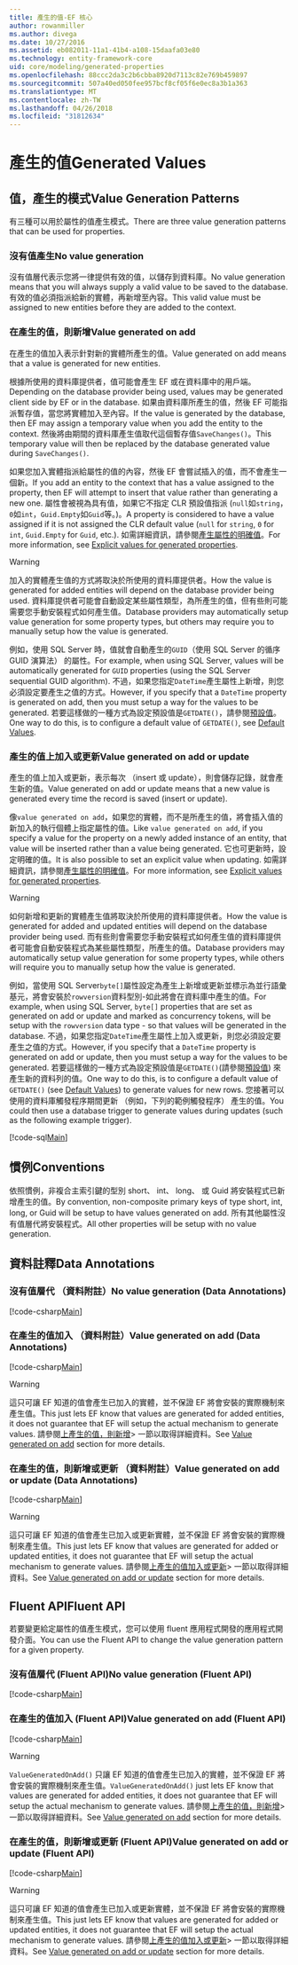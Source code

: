 ```yaml
---
title: 產生的值-EF 核心
author: rowanmiller
ms.author: divega
ms.date: 10/27/2016
ms.assetid: eb082011-11a1-41b4-a108-15daafa03e80
ms.technology: entity-framework-core
uid: core/modeling/generated-properties
ms.openlocfilehash: 88ccc2da3c2b6cbba8920d7113c82e769b459897
ms.sourcegitcommit: 507a40ed050fee957bcf8cf05f6e0ec8a3b1a363
ms.translationtype: MT
ms.contentlocale: zh-TW
ms.lasthandoff: 04/26/2018
ms.locfileid: "31812634"
---
```

# <a name="generated-values"></a><span data-ttu-id="fc972-102">產生的值</span><span class="sxs-lookup"><span data-stu-id="fc972-102">Generated Values</span></span>

## <a name="value-generation-patterns"></a><span data-ttu-id="fc972-103">值，產生的模式</span><span class="sxs-lookup"><span data-stu-id="fc972-103">Value Generation Patterns</span></span>

<span data-ttu-id="fc972-104">有三種可以用於屬性的值產生模式。</span><span class="sxs-lookup"><span data-stu-id="fc972-104">There are three value generation patterns that can be used for properties.</span></span>

### <a name="no-value-generation"></a><span data-ttu-id="fc972-105">沒有值產生</span><span class="sxs-lookup"><span data-stu-id="fc972-105">No value generation</span></span>

<span data-ttu-id="fc972-106">沒有值層代表示您將一律提供有效的值，以儲存到資料庫。</span><span class="sxs-lookup"><span data-stu-id="fc972-106">No value generation means that you will always supply a valid value to be saved to the database.</span></span> <span data-ttu-id="fc972-107">有效的值必須指派給新的實體，再新增至內容。</span><span class="sxs-lookup"><span data-stu-id="fc972-107">This valid value must be assigned to new entities before they are added to the context.</span></span>

### <a name="value-generated-on-add"></a><span data-ttu-id="fc972-108">在產生的值，則新增</span><span class="sxs-lookup"><span data-stu-id="fc972-108">Value generated on add</span></span>

<span data-ttu-id="fc972-109">在產生的值加入表示針對新的實體所產生的值。</span><span class="sxs-lookup"><span data-stu-id="fc972-109">Value generated on add means that a value is generated for new entities.</span></span>

<span data-ttu-id="fc972-110">根據所使用的資料庫提供者，值可能會產生 EF 或在資料庫中的用戶端。</span><span class="sxs-lookup"><span data-stu-id="fc972-110">Depending on the database provider being used, values may be generated client side by EF or in the database.</span></span> <span data-ttu-id="fc972-111">如果由資料庫所產生的值，然後 EF 可能指派暫存值，當您將實體加入至內容。</span><span class="sxs-lookup"><span data-stu-id="fc972-111">If the value is generated by the database, then EF may assign a temporary value when you add the entity to the context.</span></span> <span data-ttu-id="fc972-112">然後將由期間的資料庫產生值取代這個暫存值`SaveChanges()`。</span><span class="sxs-lookup"><span data-stu-id="fc972-112">This temporary value will then be replaced by the database generated value during `SaveChanges()`.</span></span>

<span data-ttu-id="fc972-113">如果您加入實體指派給屬性的值的內容，然後 EF 會嘗試插入的值，而不會產生一個新。</span><span class="sxs-lookup"><span data-stu-id="fc972-113">If you add an entity to the context that has a value assigned to the property, then EF will attempt to insert that value rather than generating a new one.</span></span> <span data-ttu-id="fc972-114">屬性會被視為具有值，如果它不指定 CLR 預設值指派 (`null`如`string`，`0`如`int`，`Guid.Empty`如`Guid`等。)。</span><span class="sxs-lookup"><span data-stu-id="fc972-114">A property is considered to have a value assigned if it is not assigned the CLR default value (`null` for `string`, `0` for `int`, `Guid.Empty` for `Guid`, etc.).</span></span> <span data-ttu-id="fc972-115">如需詳細資訊，請參閱[產生屬性的明確值](../saving/explicit-values-generated-properties.md)。</span><span class="sxs-lookup"><span data-stu-id="fc972-115">For more information, see [Explicit values for generated properties](../saving/explicit-values-generated-properties.md).</span></span>

> [!WARNING]  
> <span data-ttu-id="fc972-116">加入的實體產生值的方式將取決於所使用的資料庫提供者。</span><span class="sxs-lookup"><span data-stu-id="fc972-116">How the value is generated for added entities will depend on the database provider being used.</span></span> <span data-ttu-id="fc972-117">資料庫提供者可能會自動設定某些屬性類型，為所產生的值，但有些則可能需要您手動安裝程式如何產生值。</span><span class="sxs-lookup"><span data-stu-id="fc972-117">Database providers may automatically setup value generation for some property types, but others may require you to manually setup how the value is generated.</span></span>
>
> <span data-ttu-id="fc972-118">例如，使用 SQL Server 時，值就會自動產生的`GUID`（使用 SQL Server 的循序 GUID 演算法） 的屬性。</span><span class="sxs-lookup"><span data-stu-id="fc972-118">For example, when using SQL Server, values will be automatically generated for `GUID` properties (using the SQL Server sequential GUID algorithm).</span></span> <span data-ttu-id="fc972-119">不過，如果您指定`DateTime`產生屬性上新增，則您必須設定要產生之值的方式。</span><span class="sxs-lookup"><span data-stu-id="fc972-119">However, if you specify that a `DateTime` property is generated on add, then you must setup a way for the values to be generated.</span></span> <span data-ttu-id="fc972-120">若要這樣做的一種方式為設定預設值是`GETDATE()`，請參閱[預設值](relational/default-values.md)。</span><span class="sxs-lookup"><span data-stu-id="fc972-120">One way to do this, is to configure a default value of `GETDATE()`, see [Default Values](relational/default-values.md).</span></span>

### <a name="value-generated-on-add-or-update"></a><span data-ttu-id="fc972-121">產生的值上加入或更新</span><span class="sxs-lookup"><span data-stu-id="fc972-121">Value generated on add or update</span></span>

<span data-ttu-id="fc972-122">產生的值上加入或更新，表示每次 （insert 或 update），則會儲存記錄，就會產生新的值。</span><span class="sxs-lookup"><span data-stu-id="fc972-122">Value generated on add or update means that a new value is generated every time the record is saved (insert or update).</span></span>

<span data-ttu-id="fc972-123">像`value generated on add`，如果您的實體，而不是所產生的值，將會插入值的新加入的執行個體上指定屬性的值。</span><span class="sxs-lookup"><span data-stu-id="fc972-123">Like `value generated on add`, if you specify a value for the property on a newly added instance of an entity, that value will be inserted rather than a value being generated.</span></span> <span data-ttu-id="fc972-124">它也可更新時，設定明確的值。</span><span class="sxs-lookup"><span data-stu-id="fc972-124">It is also possible to set an explicit value when updating.</span></span> <span data-ttu-id="fc972-125">如需詳細資訊，請參閱[產生屬性的明確值](../saving/explicit-values-generated-properties.md)。</span><span class="sxs-lookup"><span data-stu-id="fc972-125">For more information, see [Explicit values for generated properties](../saving/explicit-values-generated-properties.md).</span></span>

> [!WARNING]
> <span data-ttu-id="fc972-126">如何新增和更新的實體產生值將取決於所使用的資料庫提供者。</span><span class="sxs-lookup"><span data-stu-id="fc972-126">How the value is generated for added and updated entities will depend on the database provider being used.</span></span> <span data-ttu-id="fc972-127">而有些則會需要您手動安裝程式如何產生值的資料庫提供者可能會自動安裝程式為某些屬性類型，所產生的值。</span><span class="sxs-lookup"><span data-stu-id="fc972-127">Database providers may automatically setup value generation for some property types, while others will require you to manually setup how the value is generated.</span></span>
> 
> <span data-ttu-id="fc972-128">例如，當使用 SQL Server`byte[]`屬性設定為產生上新增或更新並標示為並行語彙基元，將會安裝於`rowversion`資料型別-如此將會在資料庫中產生的值。</span><span class="sxs-lookup"><span data-stu-id="fc972-128">For example, when using SQL Server, `byte[]` properties that are set as generated on add or update and marked as concurrency tokens, will be setup with the `rowversion` data type - so that values will be generated in the database.</span></span> <span data-ttu-id="fc972-129">不過，如果您指定`DateTime`產生屬性上加入或更新，則您必須設定要產生之值的方式。</span><span class="sxs-lookup"><span data-stu-id="fc972-129">However, if you specify that a `DateTime` property is generated on add or update, then you must setup a way for the values to be generated.</span></span> <span data-ttu-id="fc972-130">若要這樣做的一種方式為設定預設值是`GETDATE()`(請參閱[預設值](relational/default-values.md)) 來產生新的資料列的值。</span><span class="sxs-lookup"><span data-stu-id="fc972-130">One way to do this, is to configure a default value of `GETDATE()` (see [Default Values](relational/default-values.md)) to generate values for new rows.</span></span> <span data-ttu-id="fc972-131">您接著可以使用的資料庫觸發程序期間更新 （例如，下列的範例觸發程序） 產生的值。</span><span class="sxs-lookup"><span data-stu-id="fc972-131">You could then use a database trigger to generate values during updates (such as the following example trigger).</span></span>
> 
> [!code-sql[Main](../../../samples/core/Modeling/FluentAPI/Samples/ValueGeneratedOnAddOrUpdate.sql)]

## <a name="conventions"></a><span data-ttu-id="fc972-132">慣例</span><span class="sxs-lookup"><span data-stu-id="fc972-132">Conventions</span></span>

<span data-ttu-id="fc972-133">依照慣例，非複合主索引鍵的型別 short、 int、 long、 或 Guid 將安裝程式已新增產生的值。</span><span class="sxs-lookup"><span data-stu-id="fc972-133">By convention, non-composite primary keys of type short, int, long, or Guid will be setup to have values generated on add.</span></span> <span data-ttu-id="fc972-134">所有其他屬性沒有值層代將安裝程式。</span><span class="sxs-lookup"><span data-stu-id="fc972-134">All other properties will be setup with no value generation.</span></span>

## <a name="data-annotations"></a><span data-ttu-id="fc972-135">資料註釋</span><span class="sxs-lookup"><span data-stu-id="fc972-135">Data Annotations</span></span>

### <a name="no-value-generation-data-annotations"></a><span data-ttu-id="fc972-136">沒有值層代 （資料附註）</span><span class="sxs-lookup"><span data-stu-id="fc972-136">No value generation (Data Annotations)</span></span>

[!code-csharp[Main](../../../samples/core/Modeling/DataAnnotations/Samples/ValueGeneratedNever.cs#Sample)]

### <a name="value-generated-on-add-data-annotations"></a><span data-ttu-id="fc972-137">在產生的值加入 （資料附註）</span><span class="sxs-lookup"><span data-stu-id="fc972-137">Value generated on add (Data Annotations)</span></span>

[!code-csharp[Main](../../../samples/core/Modeling/DataAnnotations/Samples/ValueGeneratedOnAdd.cs#Sample)]

> [!WARNING]  
> <span data-ttu-id="fc972-138">這只可讓 EF 知道的值會產生已加入的實體，並不保證 EF 將會安裝的實際機制來產生值。</span><span class="sxs-lookup"><span data-stu-id="fc972-138">This just lets EF know that values are generated for added entities, it does not guarantee that EF will setup the actual mechanism to generate values.</span></span> <span data-ttu-id="fc972-139">請參閱[上產生的值，則新增](#value-generated-on-add)> 一節以取得詳細資料。</span><span class="sxs-lookup"><span data-stu-id="fc972-139">See [Value generated on add](#value-generated-on-add) section for more details.</span></span>

### <a name="value-generated-on-add-or-update-data-annotations"></a><span data-ttu-id="fc972-140">在產生的值，則新增或更新 （資料附註）</span><span class="sxs-lookup"><span data-stu-id="fc972-140">Value generated on add or update (Data Annotations)</span></span>

[!code-csharp[Main](../../../samples/core/Modeling/DataAnnotations/Samples/ValueGeneratedOnAddOrUpdate.cs#Sample)]

> [!WARNING]  
> <span data-ttu-id="fc972-141">這只可讓 EF 知道的值會產生已加入或更新實體，並不保證 EF 將會安裝的實際機制來產生值。</span><span class="sxs-lookup"><span data-stu-id="fc972-141">This just lets EF know that values are generated for added or updated entities, it does not guarantee that EF will setup the actual mechanism to generate values.</span></span> <span data-ttu-id="fc972-142">請參閱[上產生的值加入或更新](#value-generated-on-add-or-update)> 一節以取得詳細資料。</span><span class="sxs-lookup"><span data-stu-id="fc972-142">See [Value generated on add or update](#value-generated-on-add-or-update) section for more details.</span></span>

## <a name="fluent-api"></a><span data-ttu-id="fc972-143">Fluent API</span><span class="sxs-lookup"><span data-stu-id="fc972-143">Fluent API</span></span>

<span data-ttu-id="fc972-144">若要變更給定屬性的值產生模式，您可以使用 fluent 應用程式開發的應用程式開發介面。</span><span class="sxs-lookup"><span data-stu-id="fc972-144">You can use the Fluent API to change the value generation pattern for a given property.</span></span>

### <a name="no-value-generation-fluent-api"></a><span data-ttu-id="fc972-145">沒有值層代 (Fluent API)</span><span class="sxs-lookup"><span data-stu-id="fc972-145">No value generation (Fluent API)</span></span>

[!code-csharp[Main](../../../samples/core/Modeling/FluentAPI/Samples/ValueGeneratedNever.cs#Sample)]

### <a name="value-generated-on-add-fluent-api"></a><span data-ttu-id="fc972-146">在產生的值加入 (Fluent API)</span><span class="sxs-lookup"><span data-stu-id="fc972-146">Value generated on add (Fluent API)</span></span>

[!code-csharp[Main](../../../samples/core/Modeling/FluentAPI/Samples/ValueGeneratedOnAdd.cs#Sample)]

> [!WARNING]  
> <span data-ttu-id="fc972-147">`ValueGeneratedOnAdd()` 只讓 EF 知道的值會產生已加入的實體，並不保證 EF 將會安裝的實際機制來產生值。</span><span class="sxs-lookup"><span data-stu-id="fc972-147">`ValueGeneratedOnAdd()` just lets EF know that values are generated for added entities, it does not guarantee that EF will setup the actual mechanism to generate values.</span></span>  <span data-ttu-id="fc972-148">請參閱[上產生的值，則新增](#value-generated-on-add)> 一節以取得詳細資料。</span><span class="sxs-lookup"><span data-stu-id="fc972-148">See [Value generated on add](#value-generated-on-add) section for more details.</span></span>

### <a name="value-generated-on-add-or-update-fluent-api"></a><span data-ttu-id="fc972-149">在產生的值，則新增或更新 (Fluent API)</span><span class="sxs-lookup"><span data-stu-id="fc972-149">Value generated on add or update (Fluent API)</span></span>

[!code-csharp[Main](../../../samples/core/Modeling/FluentAPI/Samples/ValueGeneratedOnAddOrUpdate.cs#Sample)]

> [!WARNING]  
> <span data-ttu-id="fc972-150">這只可讓 EF 知道的值會產生已加入或更新實體，並不保證 EF 將會安裝的實際機制來產生值。</span><span class="sxs-lookup"><span data-stu-id="fc972-150">This just lets EF know that values are generated for added or updated entities, it does not guarantee that EF will setup the actual mechanism to generate values.</span></span> <span data-ttu-id="fc972-151">請參閱[上產生的值加入或更新](#value-generated-on-add-or-update)> 一節以取得詳細資料。</span><span class="sxs-lookup"><span data-stu-id="fc972-151">See [Value generated on add or update](#value-generated-on-add-or-update) section for more details.</span></span>

